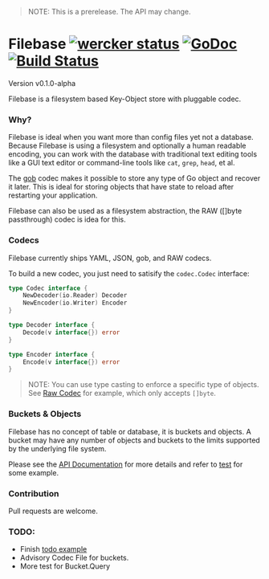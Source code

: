 > NOTE: This is a prerelease. The API may change.

# Filebase [![wercker status](https://app.wercker.com/status/6438ed03b8e2d1655bef928ba1fe88fc/s "wercker status")](https://app.wercker.com/project/bykey/6438ed03b8e2d1655bef928ba1fe88fc) [![GoDoc](https://godoc.org/github.com/omeid/filebase?status.svg)](https://godoc.org/github.com/omeid/filebase) [![Build Status](https://drone.io/github.com/omeid/filebase/status.png)](https://drone.io/github.com/omeid/filebase/latest)

Version v0.1.0-alpha 

Filebase is a filesystem based Key-Object store with pluggable codec.



### Why?

Filebase is ideal when you want more than config files yet not a database. Because Filebase is using a filesystem and optionally a human readable encoding, you can work with the database with traditional text editing tools like a GUI text editor or command-line tools like `cat`, `grep`, `head`, et al.

The [gob](http://golang.org/pkg/encoding/gob/) codec makes it possible to store any type of Go object and recover it later. This is ideal for storing objects that have state to reload after restarting your application.

Filebase can also be used as a filesystem abstraction, the RAW ([]byte passthrough) codec is idea for this.

### Codecs

Filebase currently ships YAML, JSON, gob, and RAW codecs.

To build a new codec, you just need to satisify the `codec.Codec` interface:


```go
type Codec interface {
	NewDecoder(io.Reader) Decoder
	NewEncoder(io.Writer) Encoder
}

type Decoder interface {
	Decode(v interface{}) error
}

type Encoder interface {
	Encode(v interface{}) error
}
```

> NOTE: You can use type casting to enforce a specific type of objects. See [Raw Codec](codec/raw.go) for example, which only accepts `[]byte`.

### Buckets & Objects

Filebase has no concept of table or database, it is buckets and objects. A bucket may have any number of objects and buckets to the limits supported by the underlying file system.


Please see the [API Documentation](https://godoc.org/github.com/omeid/filebase) for more details and refer to [test](filebase_test.go) for some example.



### Contribution

Pull requests are welcome.


### TODO:

 - Finish [todo example](examples/todo)
 - Advisory Codec File for buckets.
 - More test for Bucket.Query
